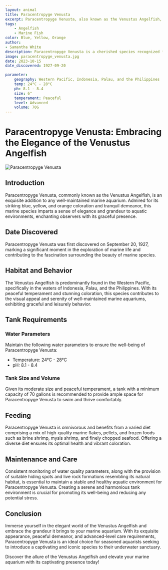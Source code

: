 ```yaml
---
layout: animal
title: Paracentropyge Venusta
excerpt: Paracentropyge Venusta, also known as the Venustus Angelfish, is a stunning and sought-after marine species, admired for its vibrant coloration and graceful presence. Its elegant appearance adds a touch of magnificence to any well-maintained marine aquarium, captivating the hearts of hobbyists and enthusiasts.
tags:
    - Angelfish
    - Marine Fish
color: Blue, Yellow, Orange
author:
- Samantha White
description: Paracentropyge Venusta is a cherished species recognized for its exquisite appearance and tranquil demeanor.
image: paracentropyge_venusta.jpg
date: 2023-10-15
date_discovered: 1927-09-20

parameter:
    geography: Western Pacific, Indonesia, Palau, and the Philippines
    temp: 24°C - 28°C
    ph: 8.1 - 8.4
    size: 6"
    temperament: Peaceful
    level: Advanced
    volume: 70G
---
```


# Paracentropyge Venusta: Embracing the Elegance of the Venustus Angelfish

![Paracentropyge Venusta](paracentropyge_venusta.jpg)

## Introduction

Paracentropyge Venusta, commonly known as the Venustus Angelfish, is an exquisite addition to any well-maintained marine aquarium. Admired for its striking blue, yellow, and orange coloration and tranquil demeanor, this marine species imparts a sense of elegance and grandeur to aquatic environments, enchanting observers with its graceful presence.

## Date Discovered

Paracentropyge Venusta was first discovered on September 20, 1927, marking a significant moment in the exploration of marine life and contributing to the fascination surrounding the beauty of marine species.

## Habitat and Behavior

The Venustus Angelfish is predominantly found in the Western Pacific, specifically in the waters of Indonesia, Palau, and the Philippines. With its peaceful temperament and stunning coloration, this species contributes to the visual appeal and serenity of well-maintained marine aquariums, exhibiting graceful and leisurely behavior.

## Tank Requirements

### Water Parameters

Maintain the following water parameters to ensure the well-being of Paracentropyge Venusta:

- Temperature: 24°C - 28°C
- pH: 8.1 - 8.4

### Tank Size and Volume

Given its moderate size and peaceful temperament, a tank with a minimum capacity of 70 gallons is recommended to provide ample space for Paracentropyge Venusta to swim and thrive comfortably.

## Feeding

Paracentropyge Venusta is omnivorous and benefits from a varied diet comprising a mix of high-quality marine flakes, pellets, and frozen foods such as brine shrimp, mysis shrimp, and finely chopped seafood. Offering a diverse diet ensures its optimal health and vibrant coloration.

## Maintenance and Care

Consistent monitoring of water quality parameters, along with the provision of suitable hiding spots and live rock formations resembling its natural habitat, is essential to maintain a stable and healthy aquatic environment for Paracentropyge Venusta. Creating a serene and harmonious tank environment is crucial for promoting its well-being and reducing any potential stress.

## Conclusion

Immerse yourself in the elegant world of the Venustus Angelfish and embrace the grandeur it brings to your marine aquarium. With its exquisite appearance, peaceful demeanor, and advanced-level care requirements, Paracentropyge Venusta is an ideal choice for seasoned aquarists seeking to introduce a captivating and iconic species to their underwater sanctuary.

Discover the allure of the Venustus Angelfish and elevate your marine aquarium with its captivating presence today!
